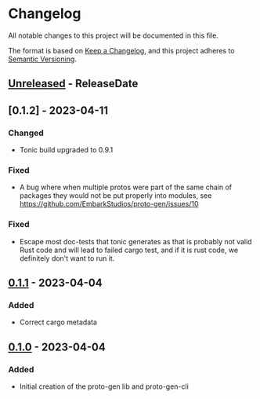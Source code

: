 <!-- markdownlint-disable blanks-around-headings blanks-around-lists no-duplicate-heading -->

# Changelog

All notable changes to this project will be documented in this file.

The format is based on [Keep a Changelog](https://keepachangelog.com/en/1.0.0/),
and this project adheres to [Semantic Versioning](https://semver.org/spec/v2.0.0.html).

<!-- next-header -->
## [Unreleased] - ReleaseDate
## [0.1.2] - 2023-04-11
### Changed 
- Tonic build upgraded to 0.9.1
### Fixed
- A bug where when multiple protos were part of the same chain 
of packages they would not be put properly into modules, see https://github.com/EmbarkStudios/proto-gen/issues/10
### Fixed
- Escape most doc-tests that tonic generates as that is probably not valid Rust code
and will lead to failed cargo test, and if it is rust code, we definitely don't want to run it. 
## [0.1.1] - 2023-04-04
### Added
- Correct cargo metadata
## [0.1.0] - 2023-04-04
### Added 
- Initial creation of the proto-gen lib and proto-gen-cli

<!-- next-url -->
[Unreleased]: https://github.com/EmbarkStudios/proto-gen/compare/0.1.1...HEAD
[0.1.1]: https://github.com/EmbarkStudios/proto-gen/compare/0.1.0...0.1.1
[0.1.0]: https://github.com/EmbarkStudios/proto-gen/releases/tag/0.1.0
